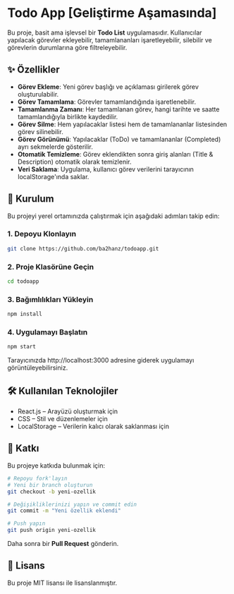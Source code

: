 # Todo App [Geliştirme Aşamasında]

Bu proje, basit ama işlevsel bir **Todo List** uygulamasıdır. Kullanıcılar yapılacak görevler ekleyebilir, tamamlananları işaretleyebilir, silebilir ve görevlerin durumlarına göre filtreleyebilir.

## ✨ Özellikler

- **Görev Ekleme**: Yeni görev başlığı ve açıklaması girilerek görev oluşturulabilir.
- **Görev Tamamlama**: Görevler tamamlandığında işaretlenebilir.
- **Tamamlanma Zamanı**: Her tamamlanan görev, hangi tarihte ve saatte tamamlandığıyla birlikte kaydedilir.
- **Görev Silme**: Hem yapılacaklar listesi hem de tamamlananlar listesinden görev silinebilir.
- **Görev Görünümü**: Yapılacaklar (ToDo) ve tamamlananlar (Completed) ayrı sekmelerde gösterilir.
- **Otomatik Temizleme**: Görev eklendikten sonra giriş alanları (Title & Description) otomatik olarak temizlenir.
- **Veri Saklama**: Uygulama, kullanıcı görev verilerini tarayıcının localStorage'ında saklar.

## 🚀 Kurulum

Bu projeyi yerel ortamınızda çalıştırmak için aşağıdaki adımları takip edin:

### 1. Depoyu Klonlayın

```bash
git clone https://github.com/ba2hanz/todoapp.git
```

### 2. Proje Klasörüne Geçin

```bash
cd todoapp
```

### 3. Bağımlılıkları Yükleyin

```bash
npm install
```

### 4. Uygulamayı Başlatın

```bash
npm start
```

Tarayıcınızda http://localhost:3000 adresine giderek uygulamayı görüntüleyebilirsiniz.

## 🛠️ Kullanılan Teknolojiler

- React.js – Arayüzü oluşturmak için
- CSS – Stil ve düzenlemeler için
- LocalStorage – Verilerin kalıcı olarak saklanması için

## 🤝 Katkı

Bu projeye katkıda bulunmak için:

```bash
# Repoyu fork'layın
# Yeni bir branch oluşturun
git checkout -b yeni-ozellik

# Değişikliklerinizi yapın ve commit edin
git commit -m "Yeni özellik eklendi"

# Push yapın
git push origin yeni-ozellik
```

Daha sonra bir **Pull Request** gönderin.

## 📜 Lisans

Bu proje MIT lisansı ile lisanslanmıştır.
